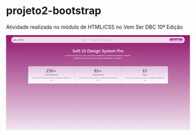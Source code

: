 # projeto2-bootstrap
Atividade realizada no módulo de HTML/CSS no Vem Ser DBC 10ª Edição


![](./img/projeto2.png)